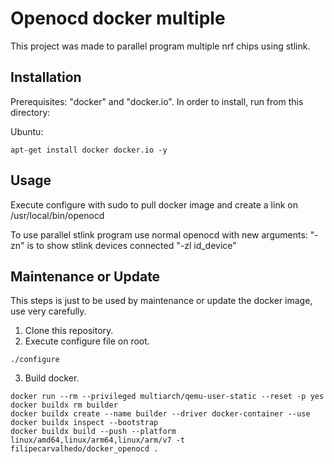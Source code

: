 # Openocd docker multiple

This project was made to parallel program multiple nrf chips using stlink.

## Installation

Prerequisites: "docker" and "docker.io". In order to install, run from this directory:

Ubuntu:
```
apt-get install docker docker.io -y
```

## Usage
Execute configure with sudo to pull docker image and create a link on /usr/local/bin/openocd

To use parallel stlink program use normal openocd with new arguments:
	"-zn" is to show stlink devices connected
	"-zl id_device"


## Maintenance or Update
This steps is just to be used by maintenance or update the docker image, use very carefully.

1. Clone this repository.
2. Execute configure file on root.
```
./configure
```
3. Build docker.
```
docker run --rm --privileged multiarch/qemu-user-static --reset -p yes
docker buildx rm builder
docker buildx create --name builder --driver docker-container --use
docker buildx inspect --bootstrap
docker buildx build --push --platform linux/amd64,linux/arm64,linux/arm/v7 -t filipecarvalhedo/docker_openocd .
```
